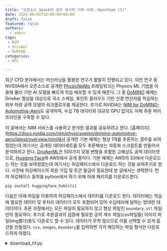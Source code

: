 ```yaml
---
title: "오픈소스 Spack의 설치 레시피 기여 사례: Openfoam (1)"
date: 2025-06-01T10:00:00+09:00
draft: false
featured: false
authors:
  - admin
tags: 
 - NIM
 - drivAer
 - DoMINO
categories:
 - HPC

---
```


최근 CFD 분야에서는 머신러닝을 활용한 연구가 활발히 진행되고 있다. 이런 연구 중 NVIDIA에서 오픈소스로 공개한 [PhysicNeMo](https://github.com/NVIDIA/physicsnemo) 프레임워크는 Physics ML 기법을 이용해 물리 기반 AI 모델을 빠르게 학습 배포할 수 있게 해준다. 그 중 [DoMINO](https://docs.nvidia.com/deeplearning/physicsnemo/physicsnemo-core/examples/cfd/external_aerodynamics/domino/readme.html) 예제는 DrivAer 형상을 대상으로 국소 스케일, 포인트 클라우드 기반 신경 연산자를 학습하는 외부 차량 공력 모델의 워크플로우를 제공한다. 추가로 NVIDIA는 [NIM for DoMINO-Automotive-Aero](https://docs.nvidia.com/nim/physicsnemo/domino-automotive-aero/latest/overview.html)도 공개하여, 수십 TB 데이터와 대규모 GPU 없이도 자체 추론 파이프라인을 구축할 수 있다.

이 글에서는 NIM 서비스를 사용하고 분석한 결과를 공유하려고 한다. [홈페이지](https://docs.nvidia.com/nim/physicsnemo/domino-automotive-aero/latest/overview.html에서 공개한 기본 예제는 형상 1개를 추론하는 경우를 보여줬었는데 여기서는 공개된 데이터세트를 모두 추론해보는 자동화 스크립트를 만들어서 분석하려고 한다.
[DrivAerML](https://caemldatasets.org/drivaerml/)은 500가지 모핑 변형을 포함한 고해상도 공력 데이터셋으로, [Hugging Face](https://huggingface.co/datasets/neashton/drivaerml)와 AWS에서 공개 중이다. 기본 예제는 AWS의 S3에서 다운로드는 하는 것을 보여줬었는데 여기서는 허깅페이스에서 다운로드 하는 것을 보여주기로 한다. 사전에 허깅페이스의 회원 가입 및 토큰 발급이 필요한데 본 글에서는 생략한다. 먼저 허깅페이스 동작을 python에서 하기 위해 아래 패키지를 다운로드한다.

```
pip install huggingface_hub[cli]
```
다음은 아래 파일을 이용하여 허깅페이스에서 데이터를 다운로드 한다. 데이터에는 학습에 필요한 데이터 및 후처리 데이터가 모두 포함되어 있어 수십테라에 달하는 방대한 데이터이다. 추론 과정에서는 모든 파일이 필요하지 않고 형상 파일인 `boundary.stl` 파일만이 필요하다. 추가로 추론결과의 검증에 필요한 공력 계수 파일(csv파일들) 이미지 파일(img폴더)들도 다운로드 할 수 있다. 데이터가 무척 많으므로 이를 선택할 수 있게 옵션을 만들었다. `csv`, `images`, `boundary`를 입력하면 각각 해당하는 파일 형식만 다운로드하게 하였다. 

<details>
<summary>download_hf.py</summary>
```python
import argparse
from huggingface_hub import HfApi, hf_hub_download
import os

# Configuration
REPO_ID    = "neashton/drivaerml"
REPO_TYPE  = "dataset"
HF_TOKEN   = ""
LOCAL_DIR  = "./drivAer_data_full"
RUN_RANGE  = range(101, 501)
CSV_PREFIXES = [
    "force_mom_",
    "force_mom_constref_",
    "geo_parameters_",
    "geo_ref_",
]

def download_csv(run_dir, index):
    for prefix in CSV_PREFIXES:
        filename = f"{run_dir}/{prefix}{index}.csv"
        try:
            print(f"  ▒~F~S CSV: {filename}")
            hf_hub_download(
                repo_id   = REPO_ID,
                repo_type = REPO_TYPE,
                filename  = filename,
                local_dir = LOCAL_DIR,
                token     = HF_TOKEN,
            )
        except Exception:
            print(f"    skip CSV: {filename}")

def download_boundary(run_dir, index):
    filename = f"{run_dir}/boundary_{index}.vtp"
    try:
        print(f"  ▒~F~S VTP: {filename}")
        hf_hub_download(
            repo_id   = REPO_ID,
            repo_type = REPO_TYPE,
            filename  = filename,
            local_dir = LOCAL_DIR,
            token     = HF_TOKEN,
        )
    except Exception:
        print(f"    skip VTP: {filename}")

def download_images(run_dir):
    api = HfApi(token=HF_TOKEN)
    try:
        tree = api.list_repo_tree(
            repo_id   = REPO_ID,
            repo_type = REPO_TYPE,
            path_in_repo = f"{run_dir}/images",
        )
    except Exception as e:
        print(f"    skip images listing: {e}")
        return

    for entry in tree:
        path = entry.path if hasattr(entry, "path") else entry["path"]
        try:
            print(f"  ▒~F~S IMG: {path}")
            hf_hub_download(
                repo_id   = REPO_ID,
                repo_type = REPO_TYPE,
                filename  = path,
                local_dir = LOCAL_DIR,
                token     = HF_TOKEN,
            )
        except Exception:
            print(f"    skip IMG: {path}")

def main():
    parser = argparse.ArgumentParser()
    parser.add_argument(
        "--download-type",
        choices=["csv", "boundary", "images", "all"],
        default="all",
    )
    args = parser.parse_args()
    do_csv      = args.download_type in ("csv", "all")
    do_boundary = args.download_type in ("boundary", "all")
    do_images   = args.download_type in ("images", "all")

    os.makedirs(LOCAL_DIR, exist_ok=True)

    for i in RUN_RANGE:
        run_dir = f"run_{i}"
        print(f"\n▒~V▒ Processing {run_dir}")

        if do_csv:
            download_csv(run_dir, i)

        if do_boundary:
            download_boundary(run_dir, i)

        if do_images:
            download_images(run_dir)

    print("\nAll done.")

if __name__ == "__main__":
    main()
```

</details>



예제 1. boundary.stl 파일만 받을 경우
```python
python download_script.py --download-type stl
```
  
예제 2. boundary.stl, *.csv, images 폴더를 받을 경우  
```
python download_script.py 
```

다운로드 받은 `stl`파일을 바로 사용하지 않고 간단히? 변환해서 사용해야 한다. 아래와 같은 파일로 한꺼번에 변환할 수 있다.


<details>
<summary>convert_stl.py</summary>
```python
#!/usr/bin/env python3
import os
import trimesh

INPUT_ROOT = 'drivAer_data_full'
OUTPUT_DIR = 'drivAer_single_solid_stls'
os.makedirs(OUTPUT_DIR, exist_ok=True)

for i in range(1, 101):
    run_dir = f"run_{i}"
    input_path = os.path.join(INPUT_ROOT, run_dir, f"drivaer_{i}.stl")
    output_path = os.path.join(OUTPUT_DIR, run_dir, f"drivaer_{i}_single_solid.stl")
    os.makedirs(os.path.dirname(output_path), exist_ok=True)
    if os.path.isfile(output_path):
        print(f"[SKIP] Already processed: {output_path}")
        continue

    if not os.path.isfile(input_path):
        print(f"[SKIP] Input STL not found: {input_path}")
        continue

    mesh = trimesh.load_mesh(input_path)
    if isinstance(mesh, trimesh.Scene):
        mesh = trimesh.util.concatenate(list(mesh.geometry.values()))

    mesh.export(output_path)
    print(f"[OK] Saved: {output_path}")
```

</details>

필요한 입력 파일들을 모두 받았으면 GPU 장비가 필요하다. 또 컨테이너 사용을 위햇 컨테이터 툴킷같은 것들이 필요한데 여기서는 NVIDIA에서 개발한 [enroot](https://github.com/NVIDIA/enroot), [pyxis](https://github.com/NVIDIA/pyxis) 조합을 사용하였다. 이 두 개의 패키지 설치에 대한 자세한 설명은 다른 곳을 참고하기 바란다. 
NIM 이미지를 사용하기위해서는 [NGC](https://catalog.ngc.nvidia.com)의 키가 필요하다. 키를 발급받고 enroot에서 import할 수 있다.
```
enroot import -o nim_domino.sqsh 'docker://$oauthtoken:[API_KEY]@nvcr.io#nim/nvidia/domino-automotive-aero:1.0.0' 
```
[API_KEY]란에 NGC에서 받은 토큰을 사용해야 한다.  

이제 아래 Slurm 스크립트로 NIM을 로컬 GPU 장비에서 띄울 수 있다. 
```
#!/bin/bash
#SBATCH --job-name=nim_infer
#SBATCH --output=nim_%j.log
#SBATCH --gres=gpu:1
#SBATCH --ntasks=1
#SBATCH --cpus-per-task=4
#SBATCH --time=01:00:00
#SBATCH --partition=main

export NGC_API_KEY="#######"

IMAGE=/app/enroot/nim_domino.sqsh

declare -a SLURM_ARGS=(
    --container-image $IMAGE
    --container-entrypoint
    --container-env NGC_API_KEY
    --container-mounts=/root/2.domino_nim
)

srun -l "${SLURM_ARGS[@]}" true
```

domino이미지는 도커의 ENTRYPOINT기능으로 NIM API 서버를 띄우게 되있어서 별도의 명령이 필요하지 않다. 그런데 srun은 항상 명령어가 필요하다. 그래서 `true`란 명령을 줘서 이미지의 entrypoint에서 실행하도록 하였다. 

이제 간단한 명령으로 접속이 되는지 확인할 수 있다.

```
curl -X 'GET' 'http://worker-1:8000/v1/health/ready' -H 'accept: application/json' 
```
이 출력결과가 다음과 같이 나오면 성공이다. 



NIM for DoMINO-Automotive-Aero는 크게 두가지 예측을 해준다. 하나는 양력과 항력같은 공력이고 다른 하나는 압력, 속도등의 유동장이다. 본 글에서는 먼저 공력에 대해 비교를 하기로 한다. DoMINO 세트에는 실제 학습에 쓰인 CFD 데이터를 제공해주므로 이 값을 리얼 값이라고 생각하였다.

또 비교를 위해 U=38.89m/s를 적용하였고 rho는 1kg/m3를 사용하였다. 공력계수는 두 가지를 제공하는데 aRefRef값과 force_mom_constref의 파일을 적용하였다.

500개의 데이터를 한번에 추론하기위해 다음과 같은 post 파일을 만들었다.


```
import numpy as np
import pandas as pd

# --- ▒~D▒▒| ~U ---
URL         = "http://worker-1:8000/v1/infer"                # ▒~T▒|  API ▒~W~T▒~S~\▒~O▒▒~]▒▒~J▒
STREAM_VEL  = 38.89                                            # ▒~\| ▒~F~M (m/s)
RHO         = 1.0                                             # ▒~\| 체 ▒~@▒~O~D (kg/m^3), ▒~U~D▒~Z~T▒~K~\ ▒~H~X▒| ~U
STL_DIR     = "./drivAer_single_solid_stls"               # STL ▒~L~L▒~]▒ ▒~O▒▒~M~T
DATA_DIR    = "./drivAer_data_full"                         # CSV ▒~L~L▒~]▒▒~S▒▒~]▒ ▒~^~H▒~J~T ▒~\▒~C~A▒~\~D ▒~O▒▒~M~T
RUN_START   = 1                                               # ▒~K~\▒~^~Q run
RUN_END     = 100                                             # ▒~E▒~L run

results = []

for i in range(RUN_START, RUN_END+1):
    run_name = f"run_{i}"
    stl_path = os.path.join(STL_DIR, run_name, f"drivaer_{i}_single_solid.stl")

    if not os.path.exists(stl_path):
        print(f"[SKIP] STL not found for run_{i}: {stl_path}")
        continue

    # --- API ▒~X▒▒~\ ---
    files = {"design_stl": (os.path.basename(stl_path), open(stl_path, "rb"))}
    data = {
        "stream_velocity": str(STREAM_VEL),
        "stencil_size":    "1",
        "point_cloud_size": "500000",
    }
    try:
        r = httpx.post(URL, files=files, data=data, timeout=120.0)
        r.raise_for_status()
    except Exception as e:
        print(f"[ERROR] API failed for run_{i}: {e}")
        continue

    # --- 결과 ▒~]▒기 ---
    with np.load(io.BytesIO(r.content)) as npz:
        output = {key: npz[key] for key in npz.files}

    # ▒~B▒ ▒~]▒▒~D▒~W~P ▒~T▒▒~]▒ ▒| ~A▒| ~H▒~^~H ▒~H~X▒| ~U▒~U~X▒~D▒▒~Z~T
    drag = output.get("drag_force")
    lift = output.get("lift_force")

    # --- 참조▒~R ▒~\▒~S~\ ---
    geo_csv   = os.path.join(DATA_DIR, run_name, f"geo_ref_{i}.csv")
    force_csv = os.path.join(DATA_DIR, run_name, f"force_mom_constref_{i}.csv")

    try:
        geo_df   = pd.read_csv(geo_csv)
        force_df = pd.read_csv(force_csv)
    except Exception as e:
        print(f"[SKIP] CSV not found for run_{i}: {e}")
        continue

    # aRef 칼▒~_▒▒~]~D 기▒~@ 면▒| ~A▒~\▒▒~\ ▒~B▒▒~Z▒
    aRef     = float(geo_df.loc[0, "aRefRef"])
    Cd_ref   = float(force_df.loc[0, "Cd"])
    Cl_ref   = float(force_df.loc[0, "Cl"])

    # --- ▒~D▒~H~X ▒~D▒~B▒ ---
    q_inf   = 0.5 * RHO * STREAM_VEL**2
    Cd_pred = drag / (q_inf * aRef)
    Cl_pred = lift / (q_inf * aRef)

    results.append({
        "run":      i,
        "Cd_pred":  Cd_pred,
        "Cd_ref":   Cd_ref,
        "Cl_pred":  Cl_pred,
        "Cl_ref":   Cl_ref,
    })
    print(f"[OK] run_{i}: Cd_pred={Cd_pred:.4f}, Cd_ref={Cd_ref:.4f}, Cl_pred={Cl_pred:.4f}, Cl_ref={Cl_ref:.4f}")

# --- 결과 ▒~\▒| ▒ ---
if results:
    df = pd.DataFrame(results)
    out_csv = "summary_coefficients.csv"
    df.to_csv(out_csv, index=False)
    print(f"\nComplete! Results saved to {out_csv}")
else:
    print("No results to save.")
```

출력은 다음과 같이 출력 된다.
```

```



여기까지 길게 왔지만 내가 진짜 하고 싶은 것은 500개의 데이터를 한번에 분석하는 것이었다. 아직까지 ML for Surrogate 모델은 업계에서 많은 의문을 갖고 있는 것이 사실이다. 여기서 예시로 든 공력 같은 경우 내가 주로 했었던 에어포일을 기준으로 하면 양력, 항력계수는 비교적 잘 맞히지만 비선형성이 큰 모멘트 계수같은 경우는 정확도를 크게 벗어났었다. 
500개의 데이터를 scattrer plot으로 나타내었다. 

![alt text](Cd_scatter.png)
![alt text](Cl_scatter.png)
![alt text](Cd_error_hist.png)
![alt text](Cl_error_hist.png)






